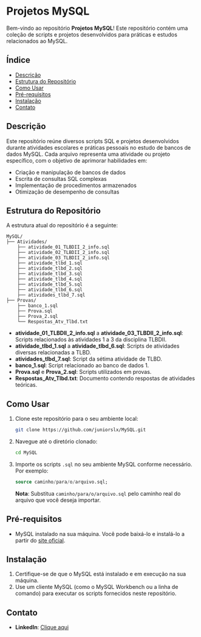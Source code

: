 # Projetos MySQL

Bem-vindo ao repositório **Projetos MySQL**! Este repositório contém uma coleção de scripts e projetos desenvolvidos para práticas e estudos relacionados ao MySQL.

## Índice

- [Descrição](#descrição)
- [Estrutura do Repositório](#estrutura-do-repositório)
- [Como Usar](#como-usar)
- [Pré-requisitos](#pré-requisitos)
- [Instalação](#instalação)
- [Contato](#contato)

## Descrição

Este repositório reúne diversos scripts SQL e projetos desenvolvidos durante atividades escolares e práticas pessoais no estudo de bancos de dados MySQL. Cada arquivo representa uma atividade ou projeto específico, com o objetivo de aprimorar habilidades em:

- Criação e manipulação de bancos de dados
- Escrita de consultas SQL complexas
- Implementação de procedimentos armazenados
- Otimização de desempenho de consultas

## Estrutura do Repositório

A estrutura atual do repositório é a seguinte:

```
MySQL/
├── Atividades/
    ├── atividade_01_TLBDII_2_info.sql
    ├── atividade_02_TLBDII_2_info.sql
    ├── atividade_03_TLBDII_2_info.sql
    ├── atividade_tlbd_1.sql
    ├── atividade_tlbd_2.sql
    ├── atividade_tlbd_3.sql
    ├── atividade_tlbd_4.sql
    ├── atividade_tlbd_5.sql
    ├── atividade_tlbd_6.sql
    ├── atividades_tlbd_7.sql
├── Provas/
    ├── banco_1.sql
    ├── Prova.sql
    ├── Prova_2.sql
    └── Respostas_Atv_Tlbd.txt
```

- **atividade_01_TLBDII_2_info.sql** a **atividade_03_TLBDII_2_info.sql**: Scripts relacionados às atividades 1 a 3 da disciplina TLBDII.
- **atividade_tlbd_1.sql** a **atividade_tlbd_6.sql**: Scripts de atividades diversas relacionadas a TLBD.
- **atividades_tlbd_7.sql**: Script da sétima atividade de TLBD.
- **banco_1.sql**: Script relacionado ao banco de dados 1.
- **Prova.sql** e **Prova_2.sql**: Scripts utilizados em provas.
- **Respostas_Atv_Tlbd.txt**: Documento contendo respostas de atividades teóricas.

## Como Usar

1. Clone este repositório para o seu ambiente local:

   ```bash
   git clone https://github.com/juniorslx/MySQL.git
   ```

2. Navegue até o diretório clonado:

   ```bash
   cd MySQL
   ```

3. Importe os scripts `.sql` no seu ambiente MySQL conforme necessário. Por exemplo:

   ```sql
   source caminho/para/o/arquivo.sql;
   ```

   **Nota**: Substitua `caminho/para/o/arquivo.sql` pelo caminho real do arquivo que você deseja importar.

## Pré-requisitos

- MySQL instalado na sua máquina. Você pode baixá-lo e instalá-lo a partir do [site oficial](https://dev.mysql.com/downloads/).

## Instalação

1. Certifique-se de que o MySQL está instalado e em execução na sua máquina.
2. Use um cliente MySQL (como o MySQL Workbench ou a linha de comando) para executar os scripts fornecidos neste repositório.

## Contato

- **LinkedIn**: [Clique aqui](https://www.linkedin.com/in/wjuniorslx/) 
